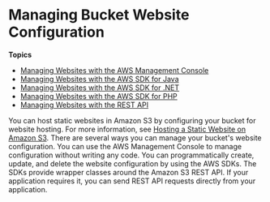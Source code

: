 # Managing Bucket Website Configuration<a name="ManagingBucketWebsiteConfig"></a>

**Topics**
+ [Managing Websites with the AWS Management Console](ConfigWebSiteConsole.md)
+ [Managing Websites with the AWS SDK for Java](ConfigWebSiteJava.md)
+ [Managing Websites with the AWS SDK for \.NET](ConfigWebSiteDotNet.md)
+ [Managing Websites with the AWS SDK for PHP](ConfigWebSitePHP.md)
+ [Managing Websites with the REST API](ConfigWebSiteREST.md)

You can host static websites in Amazon S3 by configuring your bucket for website hosting\. For more information, see [Hosting a Static Website on Amazon S3](WebsiteHosting.md)\. There are several ways you can manage your bucket's website configuration\. You can use the AWS Management Console to manage configuration without writing any code\. You can programmatically create, update, and delete the website configuration by using the AWS SDKs\. The SDKs provide wrapper classes around the Amazon S3 REST API\. If your application requires it, you can send REST API requests directly from your application\.